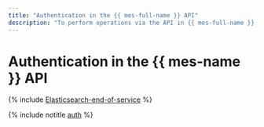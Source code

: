```yaml
---
title: "Authentication in the {{ mes-full-name }} API"
description: "To perform operations via the API in {{ mes-full-name }}, a service for {{ ES }} cluster creation and management, get an IAM token for your account."
---
```


# Authentication in the {{ mes-name }} API

{% include [Elasticsearch-end-of-service](../../_includes/mdb/mes/note-end-of-service.md) %}

{% include notitle [auth](../../_includes/authentication.md) %}
